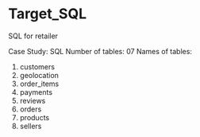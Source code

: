 # Target_SQL
SQL for retailer 

Case Study: SQL
Number of tables: 07
Names of tables:
1. customers
2. geolocation
3. order_items
4. payments
5. reviews
6. orders
7. products
8. sellers
